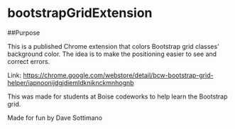 # bootstrapGridExtension

##Purpose

This is a published Chrome extension that colors Bootstrap grid classes' background color. The idea is to make the positioning easier to see and
correct errors.

Link: https://chrome.google.com/webstore/detail/bcw-bootstrap-grid-helper/iapnoonijdgjdiemldkniknckmnhognb

This was made for students at Boise codeworks to help learn the Bootstrap grid.

Made for fun by Dave Sottimano
